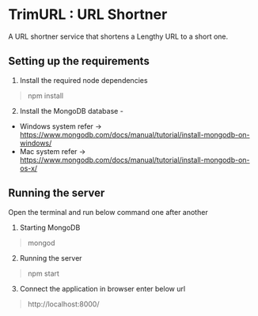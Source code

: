 # TrimURL : URL Shortner

A URL shortner service that shortens a Lengthy URL to a short one.

## Setting up the requirements

1. Install the required node dependencies
> npm install

2. Install the MongoDB database -
- Windows system refer -> https://www.mongodb.com/docs/manual/tutorial/install-mongodb-on-windows/
- Mac system refer -> https://www.mongodb.com/docs/manual/tutorial/install-mongodb-on-os-x/

## Running the server
Open the terminal and run below command one after another
1. Starting MongoDB
> mongod

2. Running the server
> npm start

3. Connect the application in browser enter below url
> http://localhost:8000/
